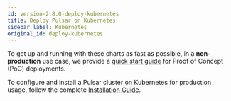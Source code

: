 ```yaml
---
id: version-2.8.0-deploy-kubernetes
title: Deploy Pulsar on Kubernetes
sidebar_label: Kubernetes
original_id: deploy-kubernetes
---
```


To get up and running with these charts as fast as possible, in a **non-production** use case, we provide
a [quick start guide](getting-started-helm.md) for Proof of Concept (PoC) deployments.

To configure and install a Pulsar cluster on Kubernetes for production usage, follow the complete [Installation Guide](helm-install.md).